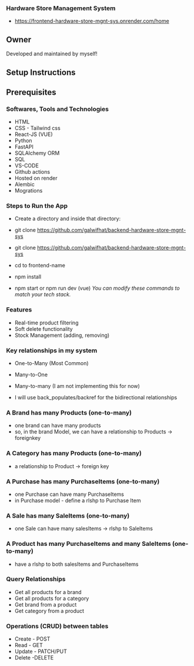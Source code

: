 ### Hardware Store Management System

- https://frontend-hardware-store-mgnt-sys.onrender.com/home

## Owner
Developed and maintained by myself!

## Setup Instructions

## Prerequisites

### Softwares, Tools and Technologies

- HTML
- CSS - Tailwind css
- React-JS (VUE)
- Python
- FastAPI
- SQLAlchemy ORM
- SQL
- VS-CODE
- Github actions
- Hosted on render
- Alembic
- Mogrations

### Steps to Run the App

- Create a directory and inside that directory:

- git clone https://github.com/galwifhat/backend-hardware-store-mgnt-sys

- git clone https://github.com/galwifhat/backend-hardware-store-mgnt-sys

- cd to frontend-name
- npm install
- npm start or npm run dev (vue)
  _You can modify these commands to match your tech stack._

### Features

- Real-time product filtering
- Soft delete functionality
- Stock Management (adding, removing)

### Key relationships in my system

- One-to-Many (Most Common)
- Many-to-One
- Many-to-many (I am not implementing this for now)

- I will use back_populates/backref for the bidirectional relationships

### A Brand has many Products (one-to-many)

- one brand can have many products
- so, in the brand Model, we can have a relationship to Products -> foreignkey

### A Category has many Products (one-to-many)

- a relationship to Product -> foreign key

### A Purchase has many PurchaseItems (one-to-many)

- one Purchase can have many PurchaseItems
- in Purchase model - define a rlshp to Purchase Item

### A Sale has many SaleItems (one-to-many)

- one Sale can have many salesItems -> rlshp to SaleItems

### A Product has many PurchaseItems and many SaleItems (one-to-many)

- have a rlshp to both salesItems and PurchaseItems

### Query Relationships
- Get all products for a brand
- Get all products for a category
- Get brand from a product
- Get category from a product

### Operations (CRUD) between tables
- Create - POST
- Read - GET
- Update - PATCH/PUT
- Delete -DELETE
